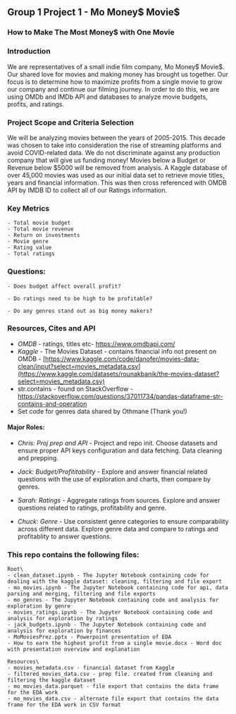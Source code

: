 ## Group 1 Project 1 - Mo Money$ Movie$

### How to Make The Most Money$ with One Movie

### Introduction

We are representatives of a small indie film company, Mo Money$ Movie$. Our shared love for movies and making money has brought us together. Our focus is to determine how to maximize profits from a single movie to grow our company and continue our filming journey. In order to do this, we are using OMDb and IMDb API and databases to analyze movie budgets, profits, and ratings.

### Project Scope and Criteria Selection
We will be analyzing movies between the years of 2005-2015. This decade was chosen to take into consideration the rise of streaming platforms and avoid COVID-related data. We do not discriminate against any production company that will give us funding money! Movies below a Budget or Revenue below $5000 will be removed from analysis. A Kaggle database of over 45,000 movies was used as our initial data set to retrieve movie titles, years and financial information. This was then cross referenced with OMDB API by IMDB ID to collect all of our Ratings information.

### Key Metrics
    - Total movie budget
    - Total movie revenue
    - Return on investments
    - Movie genre
    - Rating value
    - Total ratings

### Questions:
    - Does budget affect overall profit?
  
    - Do ratings need to be high to be profitable?
      
    - Do any genres stand out as big money makers?


### Resources, Cites and API
- *OMDB* - ratings, titles etc- https://www.omdbapi.com/
- *Kaggle* - The Movies Dataset - contains financial info not present on OMDB - [https://www.kaggle.com/code/danofer/movies-data-clean/input?select=movies_metadata.csv](https://www.kaggle.com/datasets/rounakbanik/the-movies-dataset?select=movies_metadata.csv)
- str.contains - found on StackOverflow - https://stackoverflow.com/questions/37011734/pandas-dataframe-str-contains-and-operation
- Set code for genres data shared by Othmane (Thank you!)

#### Major Roles:
- *Chris: Proj prep and API* - Project and repo init. Choose datasets and ensure proper API keys configuration and data fetching. Data cleaning and prepping.
  
- *Jack: Budget/Profititability* - Explore and answer financial related questions with the use of exploration and charts, then compare by genres. 
  
- *Sarah: Ratings* - Aggregate ratings from sources. Explore and answer questions related to ratings, profitability and genre.
  
- *Chuck: Genre* - Use consistent genre categories to ensure comparability across different data. Explore genre data and compare to ratings and profitablity to answer questions.



### This repo contains the following files:
    Root\
    - clean_dataset.ipynb - The Jupyter Notebook containing code for dealing with the kaggle dataset: cleaning, filtering and file export
    - mo_movies.ipynb - The Jupyter Notebook containing code for api, data parsing and merging, filtering and file exports
    - mo_genres - The Jupyter Notebook containing code and analysis for exploration by genre
    - movies_ratings.ipynb - The Jupyter Notebook containing code and analysis for exploration by ratings
    - jack_budgets.ipynb - The Jupyter Notebook containing code and analysis for exploration by finances
    - MoMoviesPrez.pptx - Powerpoint presentation of EDA
    - How to earn the highest profit from a single movie.docx - Word doc with presentation overview and explanation
    
    Resources\
    - movies_metadata.csv - financial dataset from Kaggle
    - filtered_movies_data.csv - prep file. created from cleaning and filtering the kaggle dataset
    - mo_movies_data.parquet - file export that contains the data frame for the EDA work
    - mo_movies_data.csv - alternate file export that contains the data frame for the EDA work in CSV format

